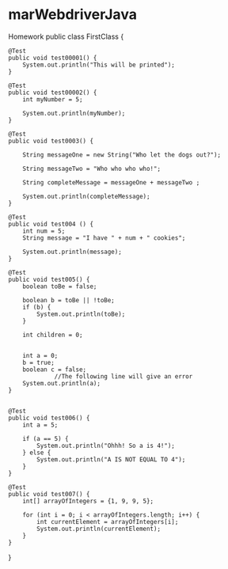 # marWebdriverJava
Homework
public class FirstClass {

    @Test
    public void test00001() {
        System.out.println("This will be printed");
    }

    @Test
    public void test00002() {
        int myNumber = 5;

        System.out.println(myNumber);
    }

    @Test
    public void test0003() {

        String messageOne = new String("Who let the dogs out?");

        String messageTwo = "Who who who who!";

        String completeMessage = messageOne + messageTwo ;

        System.out.println(completeMessage);
    }

    @Test
    public void test004 () {
        int num = 5;
        String message = "I have " + num + " cookies";

        System.out.println(message);
    }

    @Test
    public void test005() {
        boolean toBe = false;

        boolean b = toBe || !toBe;
        if (b) {
            System.out.println(toBe);
        }

        int children = 0;


        int a = 0;
        b = true;
        boolean c = false;
                 //The following line will give an error
        System.out.println(a);
    }


    @Test
    public void test006() {
        int a = 5;

        if (a == 5) {
            System.out.println("Ohhh! So a is 4!");
        } else {
            System.out.println("A IS NOT EQUAL TO 4");
        }
    }

    @Test
    public void test007() {
        int[] arrayOfIntegers = {1, 9, 9, 5};

        for (int i = 0; i < arrayOfIntegers.length; i++) {
            int currentElement = arrayOfIntegers[i];
            System.out.println(currentElement);
        }
    }
}
